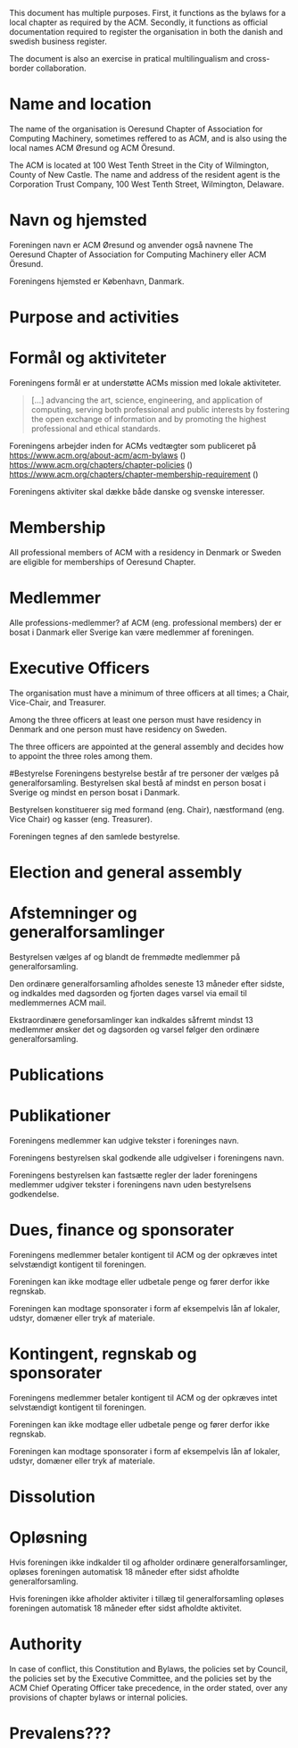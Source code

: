 <!-- multilingual suffix: en, da, se -->
<!-- [common] -->
This document has multiple purposes. First, it functions as  the bylaws for a local chapter as required by the ACM. Secondly, it functions as official documentation required to register the organisation in both the danish and swedish business register.

The document is also an exercise in pratical multilingualism and cross-border collaboration.

<!-- [en] -->
# Name and location
The name of the organisation is Oeresund Chapter of Association for Computing Machinery, sometimes reffered to as ACM, and is also using the local names ACM Øresund og ACM Öresund.

The ACM is located at 100 West Tenth Street in the City of Wilmington, County of New Castle. The name and address of the resident agent is the Corporation Trust Company, 100 West Tenth Street, Wilmington, Delaware.

<!-- [da] -->
# Navn og hjemsted
Foreningen navn er ACM Øresund og anvender også navnene The Oeresund Chapter of Association for Computing Machinery eller ACM Öresund.

Foreningens hjemsted er København, Danmark.

<!-- [se] -->



<!-- [en] -->
# Purpose and activities

<!-- [da] -->
# Formål og aktiviteter
Foreningens formål er at understøtte ACMs mission med lokale aktiviteter.
>  [...] advancing the art, science, engineering, and application of computing, serving both professional and public interests by fostering the open exchange of information and by promoting the highest professional and ethical standards.

Foreningens arbejder inden for ACMs vedtægter som publiceret på
https://www.acm.org/about-acm/acm-bylaws ()
https://www.acm.org/chapters/chapter-policies ()
https://www.acm.org/chapters/chapter-membership-requirement ()

Foreningens aktiviter skal dække både danske og svenske interesser.

<!-- [se] -->


<!-- [en] -->
# Membership
All professional members of ACM with a residency in Denmark or Sweden are eligible for memberships of Oeresund Chapter.

<!-- [da] -->
# Medlemmer
Alle professions-medlemmer? af ACM (eng. professional members) der er bosat i Danmark eller Sverige kan være medlemmer af foreningen.


<!-- [en] -->
# Executive Officers
The organisation must have a minimum of three officers at all times; a Chair, Vice-Chair, and Treasurer.

Among the three officers at least one person must have residency in Denmark and one person must have residency on Sweden.

The three officers are appointed at the general assembly and decides how to appoint the three roles among them.


<!-- [da] -->
#Bestyrelse
Foreningens bestyrelse består af tre personer der vælges på generalforsamling. Bestyrelsen skal bestå af mindst en person bosat i Sverige og mindst en person bosat i Danmark.

Bestyrelsen konstituerer sig med formand (eng. Chair), næstformand (eng. Vice Chair) og kasser (eng. Treasurer).

Foreningen tegnes af den samlede bestyrelse.

<!-- [se] -->

<!-- [en] -->
# Election and general assembly

<!-- [da] -->
# Afstemninger og generalforsamlinger
Bestyrelsen vælges af og blandt de fremmødte medlemmer på generalforsamling.

Den ordinære generalforsamling afholdes seneste 13 måneder efter sidste, og indkaldes med dagsorden og fjorten dages varsel via email til medlemmernes ACM mail.

Ekstraordinære geneforsamlinger kan indkaldes såfremt mindst 13 medlemmer ønsker det og dagsorden og varsel følger den ordinære generalforsamling.

<!-- [en] -->
# Publications

<!-- [da] -->
# Publikationer
Foreningens medlemmer kan udgive tekster i foreninges navn.

Foreningens bestyrelsen skal godkende alle udgivelser i foreningens navn.

Foreningens bestyrelsen kan fastsætte regler der lader foreningens medlemmer udgiver tekster i foreningens navn uden bestyrelsens godkendelse.

<!-- [en] -->
# Dues, finance og sponsorater
Foreningens medlemmer betaler kontigent til ACM og der opkræves intet selvstændigt kontigent til foreningen.

Foreningen kan ikke modtage eller udbetale penge og fører derfor ikke regnskab.

Foreningen kan modtage sponsorater i form af eksempelvis lån af lokaler, udstyr, domæner eller tryk af materiale.

<!-- [da] -->
# Kontingent, regnskab og sponsorater
Foreningens medlemmer betaler kontigent til ACM og der opkræves intet selvstændigt kontigent til foreningen.

Foreningen kan ikke modtage eller udbetale penge og fører derfor ikke regnskab.

Foreningen kan modtage sponsorater i form af eksempelvis lån af lokaler, udstyr, domæner eller tryk af materiale.

<!-- [en] -->
# Dissolution

<!-- [da] -->
# Opløsning
Hvis foreningen ikke indkalder til og afholder ordinære generalforsamlinger, opløses foreningen automatisk 18 måneder efter sidst afholdte generalforsamling.

Hvis foreningen ikke afholder aktiviter i tillæg til generalforsamling opløses foreningen automatisk 18 måneder efter sidst afholdte aktivitet.

<!-- [en] -->
# Authority
In case of conflict, this Constitution and Bylaws, the policies set by Council, the policies set by the Executive Committee, and the policies set by the ACM Chief Operating Officer take precedence, in the order stated, over any provisions of chapter bylaws or internal policies.

<!-- [da] -->
# Prevalens???
